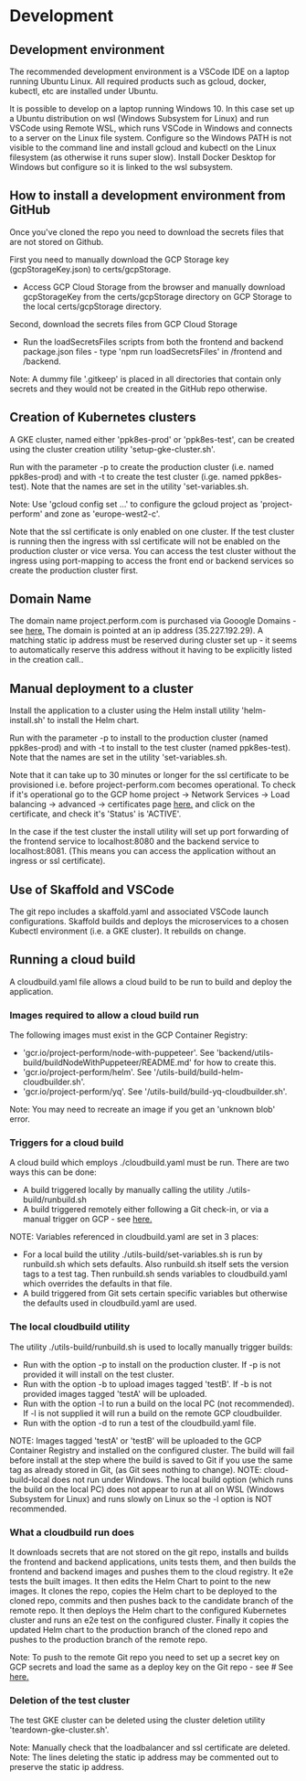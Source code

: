 # Development

## Development environment

The recommended development environment is a VSCode IDE on a laptop running Ubuntu Linux.  All required products such as gcloud, docker, kubectl, etc are installed under Ubuntu.

It is possible to develop on a laptop running Windows 10.  In this case set up a Ubuntu distribution on wsl (Windows Subsystem for Linux) and run VSCode using Remote WSL, which runs VSCode in Windows and connects to a server on the Linux file system.  Configure so the Windows PATH is not visible to the command line and install gcloud and kubectl on the Linux filesystem (as otherwise it runs super slow).  Install Docker Desktop for Windows but configure so it is linked to the wsl subsystem.

## How to install a development environment from GitHub

Once you've cloned the repo you need to download the secrets files that are not stored on Github.

First you need to manually download the GCP Storage key (gcpStorageKey.json) to certs/gcpStorage.

- Access GCP Cloud Storage from the browser and manually download gcpStorageKey from the certs/gcpStorage directory on GCP Storage to the local certs/gcpStorage directory.

Second, download the secrets files from GCP Cloud Storage

- Run the loadSecretsFiles scripts from both the frontend and backend package.json files - type 'npm run loadSecretsFiles' in /frontend and /backend.

Note: A dummy file '.gitkeep' is placed in all directories that contain only secrets and they would not be created in the GitHub repo otherwise.

## Creation of Kubernetes clusters

A GKE cluster, named either 'ppk8es-prod' or 'ppk8es-test', can be created using the cluster creation utility 'setup-gke-cluster.sh'.

Run with the parameter -p to create the production cluster (i.e. named ppk8es-prod) and with -t to create the test cluster  (i.ge. named ppk8es-test).  Note that the names are set in the utility 'set-variables.sh.

Note: Use 'gcloud config set ...' to configure the gcloud project as 'project-perform' and zone as 'europe-west2-c'.

Note that the ssl certificate is only enabled on one cluster.  If the test cluster is running then the ingress with ssl certificate will not be enabled on the production cluster or vice versa.  You can access the test cluster without the ingress using port-mapping to access the front end or backend services so create the production cluster first.

## Domain Name

The domain name project.perform.com is purchased via Gooogle Domains - see [here.](https://domains.google.com/registrar/project-perform.com/dns?_ga=2.176823525.1515712813.1590427960-866385153.1590427960)  The domain is pointed at an ip address (35.227.192.29).  A matching static ip address must be reserved during cluster set up - it seems to automatically reserve this address without it having to be explicitly listed in the creation call..

## Manual deployment to a cluster

Install the application to a cluster using the Helm install utility 'helm-install.sh' to install the Helm chart.

Run with the parameter -p to install to the production cluster (named ppk8es-prod) and with -t to install to the test cluster  (named ppk8es-test).  Note that the names are set in the utility 'set-variables.sh.

Note that it can take up to 30 minutes or longer for the ssl certificate to be provisioned i.e. before project-perform.com becomes operational.  To check if it's operational go to the GCP home project -> Network Services -> Load balancing -> advanced -> certificates page [here.](https://console.cloud.google.com/net-services/loadbalancing/advanced/sslCertificates/list?project=project-perform&sslCertificateTablesize=50) and click on the certificate, and check it's 'Status' is 'ACTIVE'.

In the case if the test cluster the install utility will set up port forwarding of the frontend service to localhost:8080 and the backend service to localhost:8081. (This means you can access the application without an ingress or ssl certificate).

## Use of Skaffold and VSCode

The git repo includes a skaffold.yaml and associated VSCode launch configurations.  Skaffold builds and deploys the microservices to a chosen Kubectl environment (i.e. a GKE cluster).  It rebuilds on change.

## Running a cloud build

A cloudbuild.yaml file allows a cloud build to be run to build and deploy the application.

### Images required to allow a cloud build run

The following images must exist in the GCP Container Registry:

- 'gcr.io/project-perform/node-with-puppeteer'.  See 'backend/utils-build/buildNodeWithPuppeteer/README.md' for how to create this.
- 'gcr.io/project-perform/helm'.  See '/utils-build/build-helm-cloudbuilder.sh'.
- 'gcr.io/project-perform/yq'.  See '/utils-build/build-yq-cloudbuilder.sh'.

Note: You may need to recreate an image if you get an 'unknown blob' error.

### Triggers for a cloud build

A cloud build which employs ./cloudbuild.yaml must be run.  There are two ways this can be done:

- A build triggered locally by manually calling the utility ./utils-build/runbuild.sh
- A build triggered remotely either following a Git check-in, or via a manual trigger on GCP - see [here.](https://console.cloud.google.com/cloud-build/triggers?project=project-perform)

NOTE: Variables referenced in cloudbuild.yaml are set in 3 places:

- For a local build the utility ./utils-build/set-variables.sh is run by runbuild.sh which sets defaults.  Also runbuild.sh itself sets the version tags to a test tag. Then runbuild.sh sends variables to cloudbuild.yaml which overrides the defaults in that file.
- A build triggered from Git sets certain specific variables but otherwise the defaults used in cloudbuild.yaml are used.

### The local cloudbuild utility

The utility ./utils-build/runbuild.sh is used to locally manually trigger builds:

- Run with the option -p to install on the production cluster. If -p is not provided it will install on the test cluster.
- Run with the option -b to upload images tagged 'testB'.  If -b is not provided images tagged 'testA' will be uploaded.
- Run with the option -l to run a build on the local PC (not recommended).  If -l is not supplied it will run a build on the remote GCP cloudbuilder.
- Run with the option -d to run a test of the cloudbuild.yaml file.

NOTE: Images tagged 'testA' or 'testB' will be uploaded to the GCP Container Registry and installed on the configured cluster.  The build will fail before install at the step where the build is saved to Git if you use the same tag as already stored in Git, (as Git sees nothing to change).
NOTE: cloud-build-local does not run under Windows.  The local build option (which runs the build on the local PC) does not appear to run at all on WSL (Windows Subsystem for Linux) and runs slowly on Linux so the -l option is NOT recommended.

### What a cloudbuild run does

It downloads secrets that are not stored on the git repo, installs and builds the frontend and backend applications, units tests them, and then builds the frontend and backend images and pushes them to the cloud registry.  It e2e tests the built images. It then edits the Helm Chart to point to the new images. It clones the repo, copies the Helm chart to be deployed to the cloned repo, commits and then pushes back to the candidate branch of the remote repo.  It then deploys the Helm chart to the configured Kubernetes cluster and runs an e2e test on the configured cluster.  Finally it copies the updated Helm chart to the production branch of the cloned repo and pushes to the production branch of the remote repo.

Note:  To push to the remote Git repo you need to set up a secret key on GCP secrets and load the same as a deploy key on the Git repo - see # See [here.](https://cloud.google.com/cloud-build/docs/access-private-github-repos)

### Deletion of the test cluster

The test GKE cluster can be deleted using the cluster deletion utility 'teardown-gke-cluster.sh'.

Note: Manually check that the loadbalancer and ssl certificate are deleted.
Note: The lines deleting the static ip address may be commented out to preserve the static ip address.
